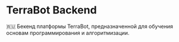 # TerraBot Backend
🇷🇺 Бекенд платформы TerraBot, предназначенной для обучения основам программирования и алгоритмизации.

